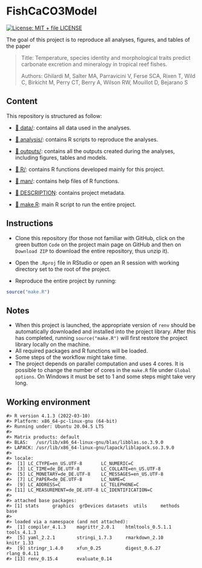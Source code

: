 
<!-- README.md is generated from README.Rmd. Please edit that file -->

# FishCaCO3Model

[![License: MIT + file
LICENSE](https://img.shields.io/badge/License-MIT%20+%20file%20LICENSE-blue.svg)](https://choosealicense.com/licenses/mit/)

The goal of this project is to reproduce all analyses, figures, and
tables of the paper

> Title: Temperature, species identity and morphological traits predict
> carbonate excretion and mineralogy in tropical reef fishes.
>
> Authors: Ghilardi M, Salter MA, Parravicini V, Ferse SCA, Rixen T,
> Wild C, Birkicht M, Perry CT, Berry A, Wilson RW, Mouillot D, Bejarano
> S

## Content

This repository is structured as follow:

-   [:file_folder:
    data/](https://github.com/mattiaghilardi/FishCaCO3Model/tree/master/data):
    contains all data used in the analyses.

-   [:file_folder:
    analysis/](https://github.com/mattiaghilardi/FishCaCO3Model/tree/master/analysis):
    contains R scripts to reproduce the analyses.

-   [:file_folder:
    outputs/](https://github.com/mattiaghilardi/FishCaCO3Model/tree/master/outputs):
    contains all the outputs created during the analyses, including
    figures, tables and models.

-   [:file_folder:
    R/](https://github.com/mattiaghilardi/FishCaCO3Model/tree/master/R):
    contains R functions developed mainly for this project.

-   [:file_folder:
    man/](https://github.com/mattiaghilardi/FishCaCO3Model/tree/master/man):
    contains help files of R functions.

-   [:page_facing_up:
    DESCRIPTION](https://github.com/mattiaghilardi/FishCaCO3Model/blob/master/DESCRIPTION):
    contains project metadata.

-   [:page_facing_up:
    make.R](https://github.com/mattiaghilardi/FishCaCO3Model/blob/master/make.R):
    main R script to run the entire project.

## Instructions

-   Clone this repository (for those not familiar with GitHub, click on
    the green button `Code` on the project main page on GitHub and then
    on `Download ZIP` to download the entire repository, thus unzip it).

-   Open the `.Rproj` file in RStudio or open an R session with working
    directory set to the root of the project.

-   Reproduce the entire project by running:

``` r
source("make.R")
```

## Notes

-   When this project is launched, the appropriate version of `renv`
    should be automatically downloaded and installed into the project
    library. After this has completed, running `source("make.R")` will
    first restore the project library locally on the machine.
-   All required packages and R functions will be loaded.
-   Some steps of the workflow might take time.
-   The project depends on parallel computation and uses 4 cores. It is
    possible to change the number of cores in the `make.R` file under
    `Global options`. On Windows it must be set to 1 and some steps
    might take very long.

## Working environment

    #> R version 4.1.3 (2022-03-10)
    #> Platform: x86_64-pc-linux-gnu (64-bit)
    #> Running under: Ubuntu 20.04.5 LTS
    #> 
    #> Matrix products: default
    #> BLAS:   /usr/lib/x86_64-linux-gnu/blas/libblas.so.3.9.0
    #> LAPACK: /usr/lib/x86_64-linux-gnu/lapack/liblapack.so.3.9.0
    #> 
    #> locale:
    #>  [1] LC_CTYPE=en_US.UTF-8       LC_NUMERIC=C              
    #>  [3] LC_TIME=de_DE.UTF-8        LC_COLLATE=en_US.UTF-8    
    #>  [5] LC_MONETARY=de_DE.UTF-8    LC_MESSAGES=en_US.UTF-8   
    #>  [7] LC_PAPER=de_DE.UTF-8       LC_NAME=C                 
    #>  [9] LC_ADDRESS=C               LC_TELEPHONE=C            
    #> [11] LC_MEASUREMENT=de_DE.UTF-8 LC_IDENTIFICATION=C       
    #> 
    #> attached base packages:
    #> [1] stats     graphics  grDevices datasets  utils     methods   base     
    #> 
    #> loaded via a namespace (and not attached):
    #>  [1] compiler_4.1.3    magrittr_2.0.1    htmltools_0.5.1.1 tools_4.1.3      
    #>  [5] yaml_2.2.1        stringi_1.7.3     rmarkdown_2.10    knitr_1.33       
    #>  [9] stringr_1.4.0     xfun_0.25         digest_0.6.27     rlang_0.4.11     
    #> [13] renv_0.15.4       evaluate_0.14
